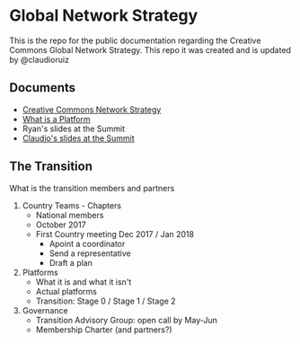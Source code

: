 # Global Network Strategy

This is the repo for the public documentation regarding the Creative Commons Global Network Strategy. This repo it was created and is updated by @claudioruiz

## Documents

* [Creative Commons Network Strategy](global-network-strategy/docs/GlobalNetworkStrategy-Final.pdf)
* [What is a Platform](https://docs.google.com/document/d/1rlVotXHK0CQ5oC6dbyIRfpCUcq9RqpltgAgDtxFqQ3k/edit#)
* Ryan's slides at the Summit
* [Claudio's slides at the Summit](global-network-strategy/docs/27.04.2017%20CC%20Summit%202017%20Transition%20Strategy.pdf)

## The Transition

What is the transition
members and partners

1. Country Teams - Chapters
    * National members
    * October 2017
    * First Country meeting Dec 2017 / Jan 2018
        * Apoint a coordinator
        * Send a representative
        * Draft a plan 
2. Platforms 
    * What it is and what it isn't
    * Actual platforms
    * Transition: Stage 0 / Stage 1 / Stage 2
3. Governance
    * Transition Advisory Group: open call by May-Jun
    * Membership Charter (and partners?)
